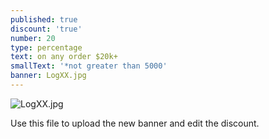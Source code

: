 ```yaml
---
published: true
discount: 'true'
number: 20
type: percentage
text: on any order $20k+
smallText: '*not greater than 5000'
banner: LogXX.jpg
---
```

![LogXX.jpg]({{site.baseurl}}/assets/img/conventions/LogXX.jpg)



Use this file to upload the new banner and edit the discount.
